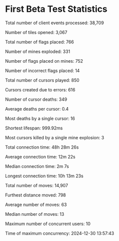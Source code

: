 # First Beta Test Statistics

Total number of client events processed: 38,709

Number of tiles opened: 3,067

Total number of flags placed: 766

Number of mines exploded: 331

Number of flags placed on mines: 752

Number of incorrect flags placed: 14

Total number of cursors played: 850

Cursors created due to errors: 616

Number of cursor deaths: 349

Average deaths per cursor: 0.4

Most deaths by a single cursor: 16

Shortest lifespan: 999.92ms

Most cursors killed by a single mine explosion: 3

Total connection time: 48h 28m 26s

Average connection time: 12m 22s

Median connection time: 2m 7s

Longest connection time: 10h 13m 23s

Total number of moves: 14,907

Furthest distance moved: 798

Average number of moves: 63

Median number of moves: 13

Maximum number of concurrent users: 10

Time of maximum concurrency: 2024-12-30 13:57:43